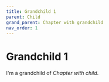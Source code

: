 ```yaml
---
title: Grandchild 1
parent: Child
grand_parent: Chapter with grandchild
nav_order: 1
---
```


# Grandchild 1
I'm a grandchild of *Chapter with child*.
